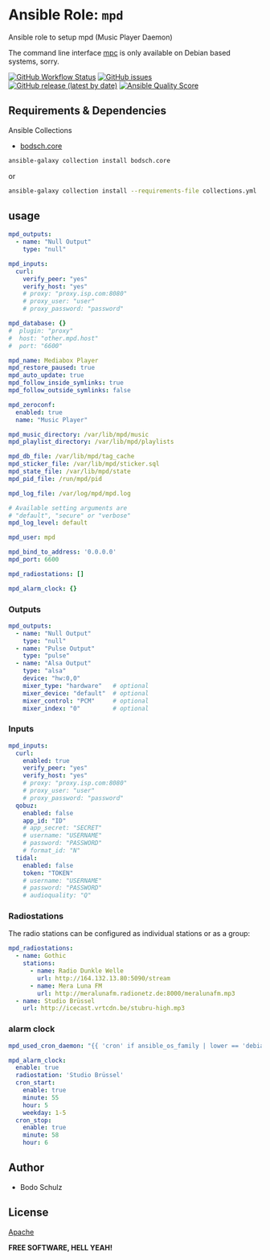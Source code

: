 
# Ansible Role:  `mpd`

Ansible role to setup mpd (Music Player Daemon)

The command line interface [mpc](https://www.musicpd.org/clients/mpc/) is only available on Debian based systems, sorry.


[![GitHub Workflow Status](https://img.shields.io/github/actions/workflow/status/bodsch/ansible-mpd/main.yml?branch=main)][ci]
[![GitHub issues](https://img.shields.io/github/issues/bodsch/ansible-mpd)][issues]
[![GitHub release (latest by date)](https://img.shields.io/github/v/release/bodsch/ansible-mpd)][releases]
[![Ansible Quality Score](https://img.shields.io/ansible/quality/50067?label=role%20quality)][quality]

[ci]: https://github.com/bodsch/ansible-mpd/actions
[issues]: https://github.com/bodsch/ansible-mpd/issues?q=is%3Aopen+is%3Aissue
[releases]: https://github.com/bodsch/ansible-mpd/releases
[quality]: https://galaxy.ansible.com/bodsch/mpd


## Requirements & Dependencies

Ansible Collections

- [bodsch.core](https://github.com/bodsch/ansible-collection-core)

```bash
ansible-galaxy collection install bodsch.core
```
or
```bash
ansible-galaxy collection install --requirements-file collections.yml
```

## usage

```yaml
mpd_outputs:
  - name: "Null Output"
    type: "null"

mpd_inputs:
  curl:
    verify_peer: "yes"
    verify_host: "yes"
    # proxy: "proxy.isp.com:8080"
    # proxy_user: "user"
    # proxy_password: "password"

mpd_database: {}
#  plugin: "proxy"
#  host: "other.mpd.host"
#  port: "6600"

mpd_name: Mediabox Player
mpd_restore_paused: true
mpd_auto_update: true
mpd_follow_inside_symlinks: true
mpd_follow_outside_symlinks: false

mpd_zeroconf:
  enabled: true
  name: "Music Player"

mpd_music_directory: /var/lib/mpd/music
mpd_playlist_directory: /var/lib/mpd/playlists

mpd_db_file: /var/lib/mpd/tag_cache
mpd_sticker_file: /var/lib/mpd/sticker.sql
mpd_state_file: /var/lib/mpd/state
mpd_pid_file: /run/mpd/pid

mpd_log_file: /var/log/mpd/mpd.log

# Available setting arguments are
# "default", "secure" or "verbose"
mpd_log_level: default

mpd_user: mpd

mpd_bind_to_address: '0.0.0.0'
mpd_port: 6600

mpd_radiostations: []

mpd_alarm_clock: {}
```

### Outputs

```yaml
mpd_outputs:
  - name: "Null Output"
    type: "null"
  - name: "Pulse Output"
    type: "pulse"
  - name: "Alsa Output"
    type: "alsa"
    device: "hw:0,0"
    mixer_type: "hardware"   # optional
    mixer_device: "default"  # optional
    mixer_control: "PCM"     # optional
    mixer_index: "0"         # optional
```

### Inputs 

```yaml
mpd_inputs:
  curl:
    enabled: true
    verify_peer: "yes"
    verify_host: "yes"
    # proxy: "proxy.isp.com:8080"
    # proxy_user: "user"
    # proxy_password: "password"
  qobuz:
    enabled: false
    app_id: "ID"
    # app_secret: "SECRET"
    # username: "USERNAME"
    # password: "PASSWORD"
    # format_id: "N"
  tidal:
    enabled: false
    token: "TOKEN"
    # username: "USERNAME"
    # password: "PASSWORD"
    # audioquality: "Q"
```

### Radiostations

The radio stations can be configured as individual stations or as a group:

```yaml
mpd_radiostations:
  - name: Gothic
    stations:
      - name: Radio Dunkle Welle
        url: http://164.132.13.80:5090/stream
      - name: Mera Luna FM
        url: http://meralunafm.radionetz.de:8000/meralunafm.mp3
  - name: Studio Brüssel
    url: http://icecast.vrtcdn.be/stubru-high.mp3
```

### alarm clock

```yaml
mpd_used_cron_daemon: "{{ 'cron' if ansible_os_family | lower == 'debian' else 'cronie' }}"

mpd_alarm_clock:
  enable: true
  radiostation: 'Studio Brüssel'
  cron_start:
    enable: true
    minute: 55
    hour: 5
    weekday: 1-5
  cron_stop:
    enable: true
    minute: 58
    hour: 6
```


## Author

- Bodo Schulz

## License

[Apache](LICENSE)

**FREE SOFTWARE, HELL YEAH!**
